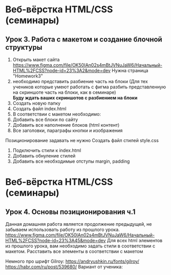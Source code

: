 # Веб-вёрстка HTML/CSS (семинары)

## Урок 3. Работа с макетом и создание блочной структуры

1. Открыть макет сайта <https://www.figma.com/file/OK50IAn02s4mBtJVNuJaW6/Начальный-HTML%2FCSS?node-id=23%3A2&mode=dev> Нужна страница "Homework3"
2. необходимо представить разбиение часть на блоки (Для тех учеников которые умеют работать с фигма разбить представленную на скриншоте часть на блоки, как в семинаре) <br> **Буду ждать ваших скриншотов с разбиением на блоки**
3. Создать новую папку
4. Создать файл index.html
5. В соответствии с макетом необходимо:
6. Добавить все блоки по сайту
7. Добавить все наполнение блоков (html контент)
8. Все заголовки, параграфы кнопки и изображения

Позиционирование задавать не нужно
Создать файл стилей style.css

1. Подключить стили к index.html
2. Добавить обнуление стилей
3. Добавить все необходимые отступы margin, padding

# Веб-вёрстка HTML/CSS (семинары)

## Урок 4. Основы позиционирования ч.1

Данная домашняя работа является продолжение предыдущей, не забываем использовать работу из прошлого урока.
<https://www.figma.com/file/OK50IAn02s4mBtJVNuJaW6/Начальный-HTML%2FCSS?node-id=23%3A45&mode=dev>
Для всех html элементов из прошлого урока, вам необходимо задать стили в соответствии с макетом.
Расставить все элементы в соответствии с макетом

Немного про шрифт Gilroy:
<https://andryushkin.ru/fonts/gilroy/>
<https://habr.com/ru/post/539680/>
Вариант от ученика: <link href="https://fonts.cdnfonts.com/css/gilroy-bold" rel="stylesheet">
